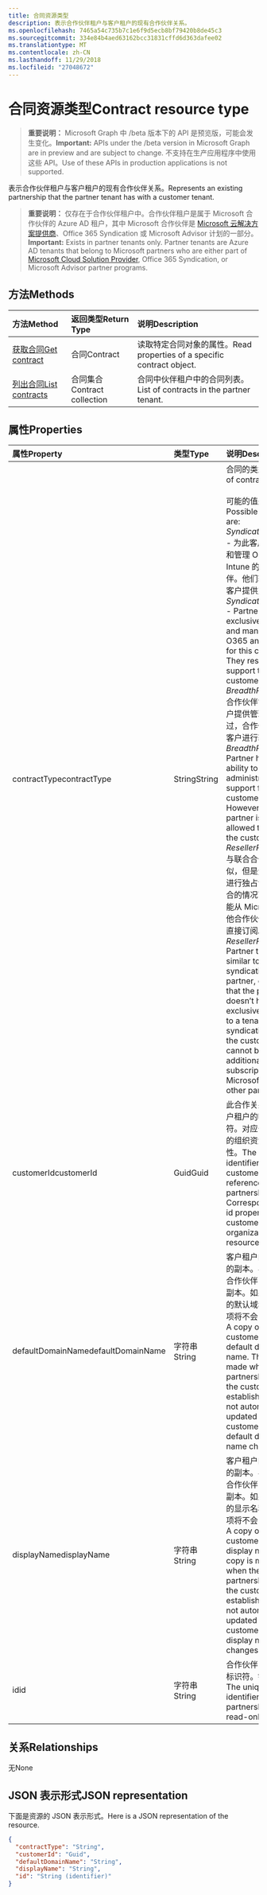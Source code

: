 ```yaml
---
title: 合同资源类型
description: 表示合作伙伴租户与客户租户的现有合作伙伴关系。
ms.openlocfilehash: 7465a54c735b7c1e6f9d5ecb8bf79420b8de45c3
ms.sourcegitcommit: 334e84b4aed63162bcc31831cffd6d363dafee02
ms.translationtype: MT
ms.contentlocale: zh-CN
ms.lasthandoff: 11/29/2018
ms.locfileid: "27048672"
---
```

# <a name="contract-resource-type"></a><span data-ttu-id="0c658-103">合同资源类型</span><span class="sxs-lookup"><span data-stu-id="0c658-103">Contract resource type</span></span>

> <span data-ttu-id="0c658-104">**重要说明：** Microsoft Graph 中 /beta 版本下的 API 是预览版，可能会发生变化。</span><span class="sxs-lookup"><span data-stu-id="0c658-104">**Important:** APIs under the /beta version in Microsoft Graph are in preview and are subject to change.</span></span> <span data-ttu-id="0c658-105">不支持在生产应用程序中使用这些 API。</span><span class="sxs-lookup"><span data-stu-id="0c658-105">Use of these APIs in production applications is not supported.</span></span>

<span data-ttu-id="0c658-106">表示合作伙伴租户与客户租户的现有合作伙伴关系。</span><span class="sxs-lookup"><span data-stu-id="0c658-106">Represents an existing partnership that the partner tenant has with a customer tenant.</span></span>

> <span data-ttu-id="0c658-p102">**重要说明：** 仅存在于合作伙伴租户中。合作伙伴租户是属于 Microsoft 合作伙伴的 Azure AD 租户，其中 Microsoft 合作伙伴是 [Microsoft 云解决方案提供商](https://partnercenter.microsoft.com/en-us/partner/programs)、Office 365 Syndication 或 Microsoft Advisor 计划的一部分。</span><span class="sxs-lookup"><span data-stu-id="0c658-p102">**Important:** Exists in partner tenants only. Partner tenants are Azure AD tenants that belong to Microsoft partners who are either part of [Microsoft Cloud Solution Provider](https://partnercenter.microsoft.com/en-us/partner/programs), Office 365 Syndication, or Microsoft Advisor partner programs.</span></span>

## <a name="methods"></a><span data-ttu-id="0c658-109">方法</span><span class="sxs-lookup"><span data-stu-id="0c658-109">Methods</span></span>

| <span data-ttu-id="0c658-110">方法</span><span class="sxs-lookup"><span data-stu-id="0c658-110">Method</span></span>   | <span data-ttu-id="0c658-111">返回类型</span><span class="sxs-lookup"><span data-stu-id="0c658-111">Return Type</span></span> | <span data-ttu-id="0c658-112">说明</span><span class="sxs-lookup"><span data-stu-id="0c658-112">Description</span></span> |
|:---------------|:--------|:----------|
|[<span data-ttu-id="0c658-113">获取合同</span><span class="sxs-lookup"><span data-stu-id="0c658-113">Get contract</span></span>](../api/contract-get.md) | <span data-ttu-id="0c658-114">合同</span><span class="sxs-lookup"><span data-stu-id="0c658-114">Contract</span></span> |<span data-ttu-id="0c658-115">读取特定合同对象的属性。</span><span class="sxs-lookup"><span data-stu-id="0c658-115">Read properties of a specific contract object.</span></span> |
|[<span data-ttu-id="0c658-116">列出合同</span><span class="sxs-lookup"><span data-stu-id="0c658-116">List contracts</span></span>](../api/contract-list.md) | <span data-ttu-id="0c658-117">合同集合</span><span class="sxs-lookup"><span data-stu-id="0c658-117">Contract collection</span></span> | <span data-ttu-id="0c658-118">合同中伙伴租户中的合同列表。</span><span class="sxs-lookup"><span data-stu-id="0c658-118">List of contracts in the partner tenant.</span></span> |

## <a name="properties"></a><span data-ttu-id="0c658-119">属性</span><span class="sxs-lookup"><span data-stu-id="0c658-119">Properties</span></span>
| <span data-ttu-id="0c658-120">属性</span><span class="sxs-lookup"><span data-stu-id="0c658-120">Property</span></span>   | <span data-ttu-id="0c658-121">类型</span><span class="sxs-lookup"><span data-stu-id="0c658-121">Type</span></span> | <span data-ttu-id="0c658-122">说明</span><span class="sxs-lookup"><span data-stu-id="0c658-122">Description</span></span> |
|:---------------|:--------|:----------|
|<span data-ttu-id="0c658-123">contractType</span><span class="sxs-lookup"><span data-stu-id="0c658-123">contractType</span></span>|<span data-ttu-id="0c658-124">String</span><span class="sxs-lookup"><span data-stu-id="0c658-124">String</span></span>|<span data-ttu-id="0c658-125">合同的类型。</span><span class="sxs-lookup"><span data-stu-id="0c658-125">Type of contract.</span></span><br><br><span data-ttu-id="0c658-126">可能的值是：</span><span class="sxs-lookup"><span data-stu-id="0c658-126">Possible values are:</span></span><br> <span data-ttu-id="0c658-p103">*SyndicationPartner* - 为此客户独家转售和管理 O365 和 Intune 的合作伙伴。他们转售并为其客户提供支持。</span><span class="sxs-lookup"><span data-stu-id="0c658-p103">*SyndicationPartner* - Partner that exclusively resells and manages O365 and Intune for this customer. They resell and support their customers.</span></span><br> <span data-ttu-id="0c658-p104">*BreadthPartner* - 合作伙伴能够为此客户提供管理支持。不过，合作伙伴不得向客户进行转售。</span><span class="sxs-lookup"><span data-stu-id="0c658-p104">*BreadthPartner* - Partner has the ability to provide administrative support for this customer. However, the partner is not allowed to resell to the customer.</span></span><br><span data-ttu-id="0c658-p105">*ResellerPartner* - 与联合合作伙伴类似，但是无权对租户进行独占访问。在联合的情况下，客户不能从 Microsoft 或其他合作伙伴购买其他直接订阅。</span><span class="sxs-lookup"><span data-stu-id="0c658-p105">*ResellerPartner* - Partner that is similar to a syndication partner, except that the partner doesn’t have exclusive access to a tenant. In the syndication case, the customer cannot buy additional direct subscriptions from Microsoft or from other partners.</span></span>|
|<span data-ttu-id="0c658-133">customerId</span><span class="sxs-lookup"><span data-stu-id="0c658-133">customerId</span></span>|<span data-ttu-id="0c658-134">Guid</span><span class="sxs-lookup"><span data-stu-id="0c658-134">Guid</span></span>|<span data-ttu-id="0c658-p106">此合作关系引用的客户租户的唯一标识符。对应于客户租户的组织资源的 id 属性。</span><span class="sxs-lookup"><span data-stu-id="0c658-p106">The unique identifier for the customer tenant referenced by this partnership. Corresponds to the id property of the customer tenant's organization resource.</span></span> |
|<span data-ttu-id="0c658-137">defaultDomainName</span><span class="sxs-lookup"><span data-stu-id="0c658-137">defaultDomainName</span></span>|<span data-ttu-id="0c658-138">字符串</span><span class="sxs-lookup"><span data-stu-id="0c658-138">String</span></span>|<span data-ttu-id="0c658-p107">客户租户的默认域名的副本。与客户建立合作伙伴关系时生成副本。如果客户租户的默认域名更改，此项将不会自动更新。</span><span class="sxs-lookup"><span data-stu-id="0c658-p107">A copy of the customer tenant's default domain name. The copy is made when the partnership with the customer is established. It is not automatically updated if the customer tenant's default domain name changes.</span></span>|
|<span data-ttu-id="0c658-142">displayName</span><span class="sxs-lookup"><span data-stu-id="0c658-142">displayName</span></span>|<span data-ttu-id="0c658-143">字符串</span><span class="sxs-lookup"><span data-stu-id="0c658-143">String</span></span>|<span data-ttu-id="0c658-p108">客户租户的显示名称的副本。与客户建立合作伙伴关系时生成副本。如果客户租户的显示名称更改，此项将不会自动更新。</span><span class="sxs-lookup"><span data-stu-id="0c658-p108">A copy of the customer tenant's display name. The copy is made when the partnership with the customer is established. It is not automatically updated if the customer tenant's display name changes.</span></span>|
|<span data-ttu-id="0c658-147">id</span><span class="sxs-lookup"><span data-stu-id="0c658-147">id</span></span>|<span data-ttu-id="0c658-148">字符串</span><span class="sxs-lookup"><span data-stu-id="0c658-148">String</span></span>| <span data-ttu-id="0c658-p109">合作伙伴关系的唯一标识符。键，只读。</span><span class="sxs-lookup"><span data-stu-id="0c658-p109">The unique identifier for the partnership. Key, read-only</span></span> |

## <a name="relationships"></a><span data-ttu-id="0c658-151">关系</span><span class="sxs-lookup"><span data-stu-id="0c658-151">Relationships</span></span>
<span data-ttu-id="0c658-152">无</span><span class="sxs-lookup"><span data-stu-id="0c658-152">None</span></span>


## <a name="json-representation"></a><span data-ttu-id="0c658-153">JSON 表示形式</span><span class="sxs-lookup"><span data-stu-id="0c658-153">JSON representation</span></span>
<span data-ttu-id="0c658-154">下面是资源的 JSON 表示形式。</span><span class="sxs-lookup"><span data-stu-id="0c658-154">Here is a JSON representation of the resource.</span></span>

<!-- {
  "blockType": "resource",
  "optionalProperties": [

  ],
  "@odata.type": "microsoft.graph.Contract"
}-->

```json
{
  "contractType": "String",
  "customerId": "Guid",
  "defaultDomainName": "String",
  "displayName": "String",
  "id": "String (identifier)"
}

```

<!-- uuid: 8fcb5dbc-d5aa-4681-8e31-b001d5168d79
2015-10-25 14:57:30 UTC -->
<!-- {
  "type": "#page.annotation",
  "description": "Contract resource",
  "keywords": "",
  "section": "documentation",
  "tocPath": ""
}-->